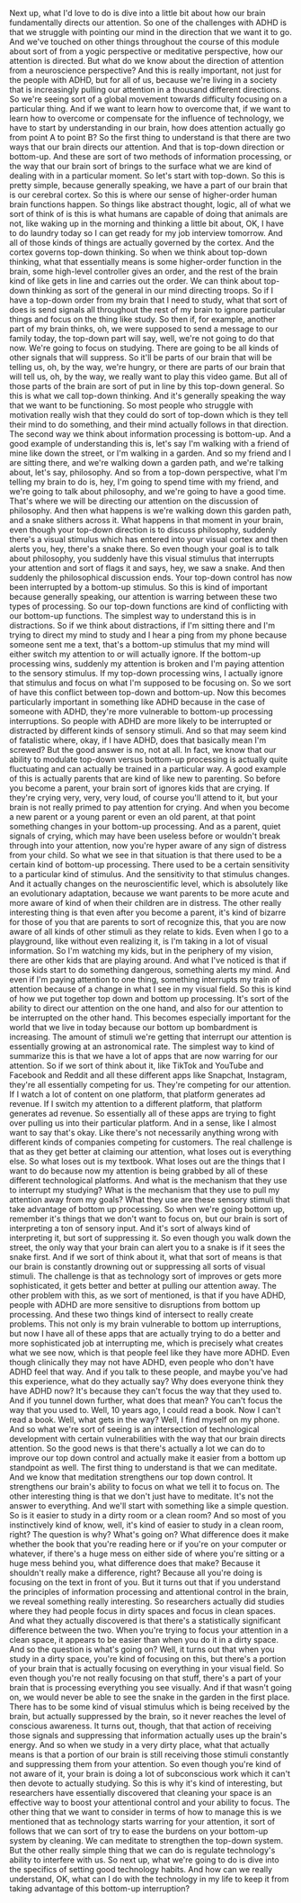  Next up, what I'd love to do is dive into a little bit about how our brain fundamentally directs our attention. So one of the challenges with ADHD is that we struggle with pointing our mind in the direction that we want it to go. And we've touched on other things throughout the course of this module about sort of from a yogic perspective or meditative perspective, how our attention is directed. But what do we know about the direction of attention from a neuroscience perspective? And this is really important, not just for the people with ADHD, but for all of us, because we're living in a society that is increasingly pulling our attention in a thousand different directions. So we're seeing sort of a global movement towards difficulty focusing on a particular thing. And if we want to learn how to overcome that, if we want to learn how to overcome or compensate for the influence of technology, we have to start by understanding in our brain, how does attention actually go from point A to point B? So the first thing to understand is that there are two ways that our brain directs our attention. And that is top-down direction or bottom-up. And these are sort of two methods of information processing, or the way that our brain sort of brings to the surface what we are kind of dealing with in a particular moment. So let's start with top-down. So this is pretty simple, because generally speaking, we have a part of our brain that is our cerebral cortex. So this is where our sense of higher-order human brain functions happen. So things like abstract thought, logic, all of what we sort of think of is this is what humans are capable of doing that animals are not, like waking up in the morning and thinking a little bit about, OK, I have to do laundry today so I can get ready for my job interview tomorrow. And all of those kinds of things are actually governed by the cortex. And the cortex governs top-down thinking. So when we think about top-down thinking, what that essentially means is some higher-order function in the brain, some high-level controller gives an order, and the rest of the brain kind of like gets in line and carries out the order. We can think about top-down thinking as sort of the general in our mind directing troops. So if I have a top-down order from my brain that I need to study, what that sort of does is send signals all throughout the rest of my brain to ignore particular things and focus on the thing like study. So then if, for example, another part of my brain thinks, oh, we were supposed to send a message to our family today, the top-down part will say, well, we're not going to do that now. We're going to focus on studying. There are going to be all kinds of other signals that will suppress. So it'll be parts of our brain that will be telling us, oh, by the way, we're hungry, or there are parts of our brain that will tell us, oh, by the way, we really want to play this video game. But all of those parts of the brain are sort of put in line by this top-down general. So this is what we call top-down thinking. And it's generally speaking the way that we want to be functioning. So most people who struggle with motivation really wish that they could do sort of top-down which is they tell their mind to do something, and their mind actually follows in that direction. The second way we think about information processing is bottom-up. And a good example of understanding this is, let's say I'm walking with a friend of mine like down the street, or I'm walking in a garden. And so my friend and I are sitting there, and we're walking down a garden path, and we're talking about, let's say, philosophy. And so from a top-down perspective, what I'm telling my brain to do is, hey, I'm going to spend time with my friend, and we're going to talk about philosophy, and we're going to have a good time. That's where we will be directing our attention on the discussion of philosophy. And then what happens is we're walking down this garden path, and a snake slithers across it. What happens in that moment in your brain, even though your top-down direction is to discuss philosophy, suddenly there's a visual stimulus which has entered into your visual cortex and then alerts you, hey, there's a snake there. So even though your goal is to talk about philosophy, you suddenly have this visual stimulus that interrupts your attention and sort of flags it and says, hey, we saw a snake. And then suddenly the philosophical discussion ends. Your top-down control has now been interrupted by a bottom-up stimulus. So this is kind of important because generally speaking, our attention is warring between these two types of processing. So our top-down functions are kind of conflicting with our bottom-up functions. The simplest way to understand this is in distractions. So if we think about distractions, if I'm sitting there and I'm trying to direct my mind to study and I hear a ping from my phone because someone sent me a text, that's a bottom-up stimulus that my mind will either switch my attention to or will actually ignore. If the bottom-up processing wins, suddenly my attention is broken and I'm paying attention to the sensory stimulus. If my top-down processing wins, I actually ignore that stimulus and focus on what I'm supposed to be focusing on. So we sort of have this conflict between top-down and bottom-up. Now this becomes particularly important in something like ADHD because in the case of someone with ADHD, they're more vulnerable to bottom-up processing interruptions. So people with ADHD are more likely to be interrupted or distracted by different kinds of sensory stimuli. And so that may seem kind of fatalistic where, okay, if I have ADHD, does that basically mean I'm screwed? But the good answer is no, not at all. In fact, we know that our ability to modulate top-down versus bottom-up processing is actually quite fluctuating and can actually be trained in a particular way. A good example of this is actually parents that are kind of like new to parenting. So before you become a parent, your brain sort of ignores kids that are crying. If they're crying very, very, very loud, of course you'll attend to it, but your brain is not really primed to pay attention for crying. And when you become a new parent or a young parent or even an old parent, at that point something changes in your bottom-up processing. And as a parent, quiet signals of crying, which may have been useless before or wouldn't break through into your attention, now you're hyper aware of any sign of distress from your child. So what we see in that situation is that there used to be a certain kind of bottom-up processing. There used to be a certain sensitivity to a particular kind of stimulus. And the sensitivity to that stimulus changes. And it actually changes on the neuroscientific level, which is absolutely like an evolutionary adaptation, because we want parents to be more acute and more aware of kind of when their children are in distress. The other really interesting thing is that even after you become a parent, it's kind of bizarre for those of you that are parents to sort of recognize this, that you are now aware of all kinds of other stimuli as they relate to kids. Even when I go to a playground, like without even realizing it, is I'm taking in a lot of visual information. So I'm watching my kids, but in the periphery of my vision, there are other kids that are playing around. And what I've noticed is that if those kids start to do something dangerous, something alerts my mind. And even if I'm paying attention to one thing, something interrupts my train of attention because of a change in what I see in my visual field. So this is kind of how we put together top down and bottom up processing. It's sort of the ability to direct our attention on the one hand, and also for our attention to be interrupted on the other hand. This becomes especially important for the world that we live in today because our bottom up bombardment is increasing. The amount of stimuli we're getting that interrupt our attention is essentially growing at an astronomical rate. The simplest way to kind of summarize this is that we have a lot of apps that are now warring for our attention. So if we sort of think about it, like TikTok and YouTube and Facebook and Reddit and all these different apps like Snapchat, Instagram, they're all essentially competing for us. They're competing for our attention. If I watch a lot of content on one platform, that platform generates ad revenue. If I switch my attention to a different platform, that platform generates ad revenue. So essentially all of these apps are trying to fight over pulling us into their particular platform. And in a sense, like I almost want to say that's okay. Like there's not necessarily anything wrong with different kinds of companies competing for customers. The real challenge is that as they get better at claiming our attention, what loses out is everything else. So what loses out is my textbook. What loses out are the things that I want to do because now my attention is being grabbed by all of these different technological platforms. And what is the mechanism that they use to interrupt my studying? What is the mechanism that they use to pull my attention away from my goals? What they use are these sensory stimuli that take advantage of bottom up processing. So when we're going bottom up, remember it's things that we don't want to focus on, but our brain is sort of interpreting a ton of sensory input. And it's sort of always kind of interpreting it, but sort of suppressing it. So even though you walk down the street, the only way that your brain can alert you to a snake is if it sees the snake first. And if we sort of think about it, what that sort of means is that our brain is constantly drowning out or suppressing all sorts of visual stimuli. The challenge is that as technology sort of improves or gets more sophisticated, it gets better and better at pulling our attention away. The other problem with this, as we sort of mentioned, is that if you have ADHD, people with ADHD are more sensitive to disruptions from bottom up processing. And these two things kind of intersect to really create problems. This not only is my brain vulnerable to bottom up interruptions, but now I have all of these apps that are actually trying to do a better and more sophisticated job at interrupting me, which is precisely what creates what we see now, which is that people feel like they have more ADHD. Even though clinically they may not have ADHD, even people who don't have ADHD feel that way. And if you talk to these people, and maybe you've had this experience, what do they actually say? Why does everyone think they have ADHD now? It's because they can't focus the way that they used to. And if you tunnel down further, what does that mean? You can't focus the way that you used to. Well, 10 years ago, I could read a book. Now I can't read a book. Well, what gets in the way? Well, I find myself on my phone. And so what we're sort of seeing is an intersection of technological development with certain vulnerabilities with the way that our brain directs attention. So the good news is that there's actually a lot we can do to improve our top down control and actually make it easier from a bottom up standpoint as well. The first thing to understand is that we can meditate. And we know that meditation strengthens our top down control. It strengthens our brain's ability to focus on what we tell it to focus on. The other interesting thing is that we don't just have to meditate. It's not the answer to everything. And we'll start with something like a simple question. So is it easier to study in a dirty room or a clean room? And so most of you instinctively kind of know, well, it's kind of easier to study in a clean room, right? The question is why? What's going on? What difference does it make whether the book that you're reading here or if you're on your computer or whatever, if there's a huge mess on either side of where you're sitting or a huge mess behind you, what difference does that make? Because it shouldn't really make a difference, right? Because all you're doing is focusing on the text in front of you. But it turns out that if you understand the principles of information processing and attentional control in the brain, we reveal something really interesting. So researchers actually did studies where they had people focus in dirty spaces and focus in clean spaces. And what they actually discovered is that there's a statistically significant difference between the two. When you're trying to focus your attention in a clean space, it appears to be easier than when you do it in a dirty space. And so the question is what's going on? Well, it turns out that when you study in a dirty space, you're kind of focusing on this, but there's a portion of your brain that is actually focusing on everything in your visual field. So even though you're not really focusing on that stuff, there's a part of your brain that is processing everything you see visually. And if that wasn't going on, we would never be able to see the snake in the garden in the first place. There has to be some kind of visual stimulus which is being received by the brain, but actually suppressed by the brain, so it never reaches the level of conscious awareness. It turns out, though, that that action of receiving those signals and suppressing that information actually uses up the brain's energy. And so when we study in a very dirty place, what that actually means is that a portion of our brain is still receiving those stimuli constantly and suppressing them from your attention. So even though you're kind of not aware of it, your brain is doing a lot of subconscious work which it can't then devote to actually studying. So this is why it's kind of interesting, but researchers have essentially discovered that cleaning your space is an effective way to boost your attentional control and your ability to focus. The other thing that we want to consider in terms of how to manage this is we mentioned that as technology starts warring for your attention, it sort of follows that we can sort of try to ease the burdens on your bottom-up system by cleaning. We can meditate to strengthen the top-down system. But the other really simple thing that we can do is regulate technology's ability to interfere with us. So next up, what we're going to do is dive into the specifics of setting good technology habits. And how can we really understand, OK, what can I do with the technology in my life to keep it from taking advantage of this bottom-up interruption?